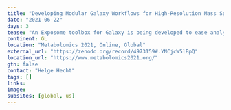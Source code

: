 ```yaml
---
title: "Developing Modular Galaxy Workflows for High-Resolution Mass Spectrometry Exposomics Data Processing"
date: "2021-06-22"
days: 3
tease: "An Exposome toolbox for Galaxy is being developed to ease analysis of high-resolution mass spectrometry (HRMS) datasets"
continent: GL
location: "Metabolomics 2021, Online, Global"
external_url: "https://zenodo.org/record/4973159#.YNCjcW5lBpQ"
location_url: "https://www.metabolomics2021.org/"
gtn: false
contact: "Helge Hecht"
tags: []
links:
image: 
subsites: [global, us]
---
```


